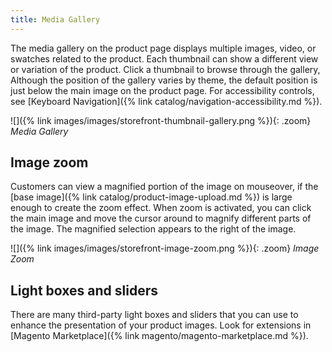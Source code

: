 ```yaml
---
title: Media Gallery
---
```


The media gallery on the product page displays multiple images, video, or swatches related to the product. Each thumbnail can show a different view or variation of the product. Click a thumbnail to browse through the gallery, Although the position of the gallery varies by theme, the default position is just below the main image on the product page. For accessibility controls, see [Keyboard Navigation]({% link catalog/navigation-accessibility.md %}).

![]({% link images/images/storefront-thumbnail-gallery.png %}){: .zoom}
_Media Gallery_

## Image zoom

Customers can view a magnified portion of the image on mouseover, if the [base image]({% link catalog/product-image-upload.md %}) is large enough to create the zoom effect. When zoom is activated, you can click the main image and move the cursor around to magnify different parts of the image. The magnified selection appears to the right of the image.

![]({% link images/images/storefront-image-zoom.png %}){: .zoom}
_Image Zoom_

## Light boxes and sliders

There are many third-party light boxes and sliders that you can use to enhance the presentation of your product images. Look for extensions in [Magento Marketplace]({% link magento/magento-marketplace.md %}).
